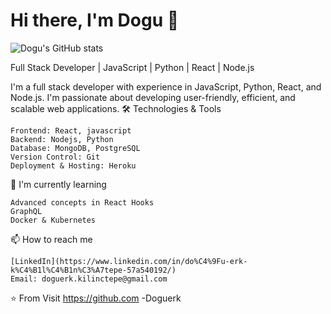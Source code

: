 # Hi there, I'm Dogu 👋

![Dogu's GitHub stats](https://github-readme-stats.vercel.app/api?username=Doguerk&theme=dark&show_icons=true)

Full Stack Developer | JavaScript | Python | React | Node.js


I'm a full stack developer with experience in JavaScript, Python, React, and Node.js. I'm passionate about developing user-friendly, efficient, and scalable web applications.
🛠️ Technologies & Tools

    Frontend: React, javascript
    Backend: Nodejs, Python
    Database: MongoDB, PostgreSQL
    Version Control: Git
    Deployment & Hosting: Heroku

🌱 I'm currently learning

    Advanced concepts in React Hooks
    GraphQL
    Docker & Kubernetes

📫 How to reach me

    [LinkedIn](https://www.linkedin.com/in/do%C4%9Fu-erk-k%C4%B1l%C4%B1n%C3%A7tepe-57a540192/)
    Email: doguerk.kilinctepe@gmail.com

⭐️ From Visit https://github.com -Doguerk
